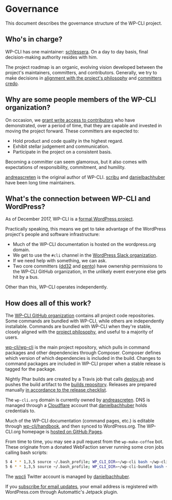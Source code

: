 # Governance

This document describes the governance structure of the WP-CLI project.

## Who's in charge?

WP-CLI has one maintainer: [schlessera](http://github.com/schlessera). On a day to day basis, final decision-making authority resides with him.

The project roadmap is an organic, evolving vision developed between the project's maintainers, committers, and contributors. Generally, we try to make decisions in [alignment with the project's philosophy](https://make.wordpress.org/cli/handbook/philosophy/) and [committers credo](https://make.wordpress.org/cli/handbook/committers-credo/).

## Why are some people members of the WP-CLI organization?

On occasion, we [grant write access to contributors](https://github.com/orgs/wp-cli/teams/committers) who have demonstrated, over a period of time, that they are capable and invested in moving the project forward. These committers are expected to:

* Hold product and code quality in the highest regard.
* Exhibit stellar judgement and communication.
* Participate in the project on a consistent basis.

Becoming a committer can seem glamorous, but it also comes with expectations of responsibility, commitment, and humility.

[andreascreten](https://github.com/andreascreten) is the original author of WP-CLI. [scribu](https://github.com/scribu) and [danielbachhuber](https://github.com/danielbachhuber) have been long time maintainers.

## What's the connection between WP-CLI and WordPress?

As of December 2017, WP-CLI is a [formal WordPress project](https://make.wordpress.org/core/2016/12/28/supporting-the-future-of-wp-cli/).

Practically speaking, this means we get to take advantage of the WordPress project's people and software infrastructure:

* Much of the WP-CLI documentation is hosted on the wordpress.org domain.
* We get to use the `#cli` channel in the [WordPress Slack organization](https://make.wordpress.org/chat/).
* If we need help with something, we can ask.
* Two core committers ([dd32](https://github.com/dd32) and [pento](https://github.com/pento)) have ownership permissions to the WP-CLI GitHub organization, in the unlikely event everyone else gets hit by a bus.

Other than this, WP-CLI operates independently.

## How does all of this work?

The [WP-CLI GitHub organization](https://github.com/wp-cli) contains all project code repositories. Some commands are bundled with WP-CLI, while others are independently installable. Commands are bundled with WP-CLI when they're stable, closely aligned with the [project philosophy](https://make.wordpress.org/cli/handbook/philosophy/), and useful to a majority of users.

[wp-cli/wp-cli](https://github.com/wp-cli/wp-cli) is the main project repository, which pulls in command packages and other dependencies through Composer. Composer defines which version of which dependencies is included in the build. Changes to command packages are included in WP-CLI proper when a stable release is tagged for the package.

Nightly Phar builds are created by a Travis job that calls [deploy.sh](https://github.com/wp-cli/wp-cli/blob/master/ci/deploy.sh) and pushes the build artifact to the [builds repository](http://github.com/wp-cli/builds). Releases are prepared manually [in accordance to the release checklist](https://make.wordpress.org/cli/handbook/release-checklist/).

The `wp-cli.org` domain is currently owned by [andreascreten](https://github.com/andreascreten). DNS is managed through a [Cloudflare](https://www.cloudflare.com/) account that [danielbachhuber](https://github.com/danielbachhuber) holds credentials to.

Much of the WP-CLI documentation (command pages, etc.) is editable through [wp-cli/handbook](https://github.com/wp-cli/handbook/), and then synced to WordPress.org. The WP-CLI.org homepage is [hosted on GitHub Pages](http://github.com/wp-cli/wp-cli.github.com).

From time to time, you may see a pull request from the `wp-make-coffee` bot. These originate from a donated WebFaction server running some cron jobs calling bash scripts:

```bash
5 4 * * 1,3,5 source ~/.bash_profile; WP_CLI_DIR=~/wp-cli bash ~/wp-cli/utils/auto-composer-update.sh > ~/auto-composer-update.log 2>&1
5 6 * * 1,3,5 source ~/.bash_profile; WP_CLI_DIR=~/wp-cli-bundle bash ~/wp-cli-bundle/utils/auto-composer-update.sh > ~/auto-composer-update-bundle.log 2>&1
```

The [wpcli](https://twitter.com/wpcli) Twitter account is managed by [danielbachhuber](https://github.com/danielbachhuber).

If you [subscribe for email updates](https://make.wordpress.org/cli/subscribe/), your email address is registered with WordPress.com through Automattic's Jetpack plugin.
